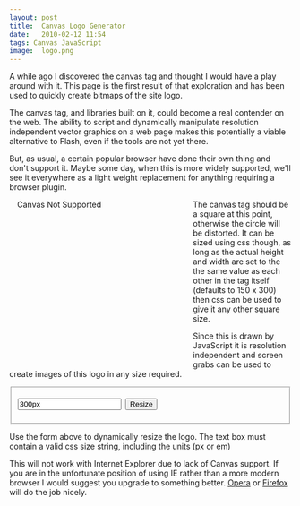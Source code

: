 ```yaml
---
layout: post
title:  Canvas Logo Generator
date:   2010-02-12 11:54
tags: Canvas JavaScript
image:  logo.png
---
```

A while ago I discovered the canvas tag and thought I would have a play around with it. This page is the first result of that exploration and has been used to quickly create bitmaps of the site logo.

The canvas tag, and libraries built on it, could become a real contender on the web. The ability to script and dynamically manipulate resolution independent vector graphics on a web page makes this potentially a viable alternative to Flash, even if the tools are not yet there.

But, as usual, a certain popular browser have done their own thing and don't support it. Maybe some day, when this is more widely supported, we'll see it everywhere as a light weight replacement for anything requiring a browser plugin.

<script type="text/javascript">

function DegToRad(deg) {
  return (Math.PI / 180.0) * deg;
}

function PaintLogo(d, lX, lY, lSize) {
  d.save();
  var lBezel = lSize / 6;
  var lInner = lSize - (lBezel * 1.3);
  d.lineWidth = lBezel * 0.6;
  var lLength = lInner - (d.lineWidth * 0.2);
  var lShortLen = lLength / 3;

  var colGrey  = '#aaa';
  var colBlack = '#000';

  d.translate(lX, lY);
  gr = d.createRadialGradient(0,0,lInner,0,0,lSize);
  gr.addColorStop(0, colGrey);
  gr.addColorStop(1, colBlack);
  d.fillStyle = gr;
  d.beginPath();
  d.arc(0, 0, lSize, 0, Math.PI*2, false);
  d.fill();
  d.beginPath();
  d.fillStyle = colBlack;
  d.arc(0, 0, lInner, 0, Math.PI*2, false);
  d.fill();
  d.strokeStyle = colGrey;
  for (i = 0; i < 6; i++) {
    d.beginPath();
    d.moveTo(0, 0);
    d.lineTo(0, lLength);
    d.stroke();
    d.save();
    d.translate(0, lLength - lShortLen);
    d.beginPath();
    d.moveTo(0,0);
    d.rotate(DegToRad(30));
    d.lineTo(lShortLen, 0);
    d.moveTo(0,0);
    d.rotate(DegToRad(120));
    d.lineTo(lShortLen, 0);
    d.stroke();
    d.restore();
    d.rotate(DegToRad(60));
  }
  d.restore();
}

function MakeLogo(where) {
  var LogoSize = 300;
  var canvas = document.getElementById(where);
  if (canvas.getContext){
    var ctx = canvas.getContext('2d');
    canvas.width = canvas.clientWidth;
    canvas.height = canvas.clientHeight;
    ctx.scale(canvas.clientWidth / (LogoSize * 2),
	canvas.clientHeight / (LogoSize * 2));
    PaintLogo(ctx, LogoSize, LogoSize, LogoSize);
  }
}

function doResize() {
  c = document.getElementById('pLogo');
  c.style.height = document.getElementById('tSize').value;
  c.style.width = c.style.height;
  MakeLogo('pLogo');
  return false;
}
</script>
<canvas id="pLogo" height="300" style="margin: 0px 1em; float: left; width: 300px; height: 300px;">Canvas Not Supported</canvas>

The canvas tag should be a square at this point, otherwise the circle will be distorted. It can be sized using css though, as long as the actual height and width are set to the the same value as each other in the tag itself (defaults to 150 x 300) then css can be used to give it any other square size.

Since this is drawn by JavaScript it is resolution independent and screen grabs can be used to create images of this logo in any size required.

<form action="#" onsubmit="return doResize()"><fieldset>

<input type="text" id="tSize" value="300px" />&nbsp;
<input type="submit" value="Resize" /></fieldset></form>

Use the form above to dynamically resize the logo. The text box must contain a valid css size string, including the units (px or em)

This will not work with Internet Explorer due to lack of Canvas support. If you are in the unfortunate position of using IE rather than a more modern browser I would suggest you upgrade to something better. [Opera](http://www.opera.com) or [Firefox](http://www.getfirefox.com) will do the job nicely.

<script type="text/javascript">MakeLogo('pLogo');</script>


